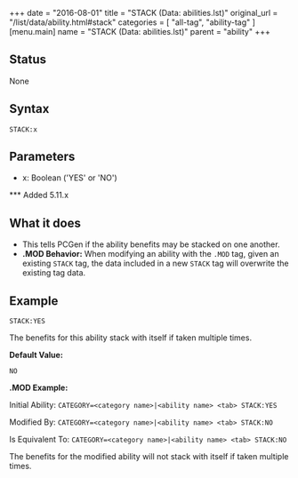+++
date = "2016-08-01"
title = "STACK (Data: abilities.lst)"
original_url = "/list/data/ability.html#stack"
categories = [ "all-tag", "ability-tag" ]
[menu.main]
    name = "STACK (Data: abilities.lst)"
    parent = "ability"
+++

## Status

None

## Syntax

`STACK:x`

## Parameters

-   x: Boolean ('YES' or 'NO')



<span id="stack"></span> \*\*\* Added 5.11.x

What it does
------------

-   This tells PCGen if the ability benefits may be stacked on
    one another.
-   **.MOD Behavior:** When modifying an ability with the `.MOD` tag,
    given an existing `STACK` tag, the data included in a new `STACK`
    tag will overwrite the existing tag data.

Example
-------

`STACK:YES`

The benefits for this ability stack with itself if taken multiple times.

**Default Value:**

`NO`

**.MOD Example:**

Initial Ability:
`CATEGORY=<category name>|<ability name> <tab> STACK:YES`

Modified By: `CATEGORY=<category name>|<ability name> <tab> STACK:NO`

Is Equivalent To:
`CATEGORY=<category name>|<ability name> <tab> STACK:NO`

The benefits for the modified ability will not stack with itself if
taken multiple times.

